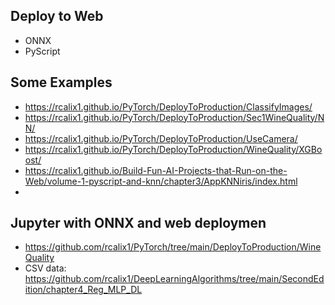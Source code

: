 ## Deploy to Web

* ONNX
* PyScript

## Some Examples

* https://rcalix1.github.io/PyTorch/DeployToProduction/ClassifyImages/
* https://rcalix1.github.io/PyTorch/DeployToProduction/Sec1WineQuality/NN/
* https://rcalix1.github.io/PyTorch/DeployToProduction/UseCamera/
* https://rcalix1.github.io/PyTorch/DeployToProduction/WineQuality/XGBoost/
* https://rcalix1.github.io/Build-Fun-AI-Projects-that-Run-on-the-Web/volume-1-pyscript-and-knn/chapter3/AppKNNiris/index.html
* 

  
## Jupyter with ONNX and web deploymen

* https://github.com/rcalix1/PyTorch/tree/main/DeployToProduction/WineQuality
* CSV data: https://github.com/rcalix1/DeepLearningAlgorithms/tree/main/SecondEdition/chapter4_Reg_MLP_DL
